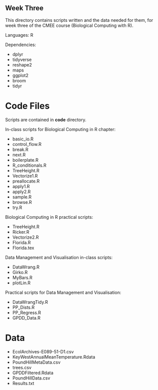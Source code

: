 ## Week Three

This directory contains scripts written and the data needed for them, for week three of the CMEE course (Biological Computing with R).

Languages: R

Dependencies:
* dplyr
* tidyverse
* reshape2
* maps
* ggplot2
* broom
* tidyr

# Code Files
Scripts are contained in **code** directory.

In-class scripts for Biological Computing in R chapter:
* basic_io.R
* control_flow.R
* break.R
* next.R
* boilerplate.R
* R_conditionals.R
* TreeHeight.R
* Vectorize1.R
* preallocate.R
* apply1.R
* apply2.R
* sample.R
* browse.R
* try.R

Biological Computing in R practical scripts:
* TreeHeight.R
* Ricker.R
* Vectorize2.R
* Florida.R
* Florida.tex

Data Management and Visualisation in-class scripts:
* DataWrang.R
* Girko.R
* MyBars.R
* plotLin.R

Practical scripts for Data Management and Visualisation:
* DataWrangTidy.R
* PP_Dists.R
* PP_Regress.R
* GPDD_Data.R

# Data
* EcolArchives-E089-51-D1.csv
* KeyWestAnnualMeanTemperature.Rdata
* PoundHillMetaData.csv
* trees.csv
* GPDDFiltered.Rdata
* PoundHillData.csv
* Results.txt


